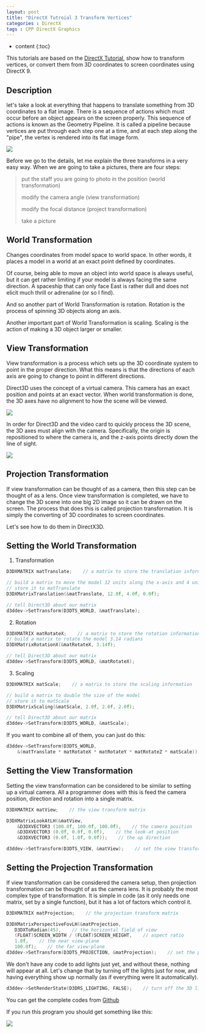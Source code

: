 ```yaml
---
layout: post
title: "DirectX Tutroial 3 Transform Vertices"
categories : DirectX
tags : CPP DirectX Graphics
---
```

* content
{:toc}

This tutorials are based on the [DirectX Tutorial](http://www.directxtutorial.com/), show how to transform vertices, or convert them from 3D coordinates to screen coordinates using DirectX 9.

## Description

let's take a look at everything that happens to translate something from 3D coordinates to a flat image. There is a sequence of actions which must occur before an object appears on the screen properly. This sequence of actions is known as the Geometry Pipeline. It is called a pipeline because vertices are put through each step one at a time, and at each step along the "pipe", the vertex is rendered into its flat image form.

![](/images/directX/3.png)

Before we go to the details, let me explain the three transforms in a very easy way.
When we are going to take a pictures, there are four steps:
	
>	put the staff you are going to photo in the position (world transformation)
>
>	modify the camera angle (view transformation)
>
>	modify the focal distance (project transformation)
>
>	take a picture

## World Transformation

Changes coordinates from model space to world space. In other words, it places a model in a world at an exact point defined by coordinates. 

Of course, being able to move an object into world space is always useful, but it can get rather limiting if your model is always facing the same direction. A spaceship that can only face East is rather dull and does not elicit much thrill or adrenaline (or so I find).

And so another part of World Transformation is rotation. Rotation is the process of spinning 3D objects along an axis.

Another important part of World Transformation is scaling. Scaling is the action of making a 3D object larger or smaller.

## View Transformation

View transformation is a process which sets up the 3D coordinate system to point in the proper direction. What this means is that the directions of each axis are going to change to point in different directions. 

Direct3D uses the concept of a virtual camera. This camera has an exact position and points at an exact vector. When world transformation is done, the 3D axes have no alignment to how the scene will be viewed.

![](/images/directX/4.png)

In order for Direct3D and the video card to quickly process the 3D scene, the 3D axes must align with the camera. Specifically, the origin is repositioned to where the camera is, and the z-axis points directly down the line of sight.

![](/images/directX/5.png)

## Projection Transformation

If view transformation can be thought of as a camera, then this step can be thought of as a lens. Once view transformation is completed, we have to change the 3D scene into one big 2D image so it can be drawn on the screen. The process that does this is called projection transformation. It is simply the converting of 3D coordinates to screen coordinates.

Let's see how to do them in DirectX3D.

## Setting the World Transformation

1. Transformation

```cpp
D3DXMATRIX matTranslate;    // a matrix to store the translation information

// build a matrix to move the model 12 units along the x-axis and 4 units along the y-axis
// store it to matTranslate
D3DXMatrixTranslation(&matTranslate, 12.0f, 4.0f, 0.0f);

// tell Direct3D about our matrix
d3ddev->SetTransform(D3DTS_WORLD, &matTranslate);
```

2. Rotation

```cpp
D3DXMATRIX matRotateX;    // a matrix to store the rotation information
// build a matrix to rotate the model 3.14 radians
D3DXMatrixRotationX(&matRotateX, 3.14f);

// tell Direct3D about our matrix
d3ddev->SetTransform(D3DTS_WORLD, &matRotateX);
```

3. Scaling 

```cpp
D3DXMATRIX matScale;    // a matrix to store the scaling information

// build a matrix to double the size of the model
// store it to matScale
D3DXMatrixScaling(&matScale, 2.0f, 2.0f, 2.0f);

// tell Direct3D about our matrix
d3ddev->SetTransform(D3DTS_WORLD, &matScale);
```

If you want to combine all of them, you can just do this:

```cpp
d3ddev->SetTransform(D3DTS_WORLD,
    &(matTranslate * matRotateX * matRotateY * matRotateZ * matScale));
```

## Setting the View Transformation

Setting the view transformation can be considered to be similar to setting up a virtual camera. All a programmer does with this is feed the camera position, direction and rotation into a single matrix. 

```cpp
D3DXMATRIX matView;    // the view transform matrix

D3DXMatrixLookAtLH(&matView,
    &D3DXVECTOR3 (100.0f, 100.0f, 100.0f),    // the camera position
    &D3DXVECTOR3 (0.0f, 0.0f, 0.0f),    // the look-at position
    &D3DXVECTOR3 (0.0f, 1.0f, 0.0f));    // the up direction

d3ddev->SetTransform(D3DTS_VIEW, &matView);    // set the view transform to matView
```

## Setting the Projection Transformation

If view transformation can be considered the camera setup, then projection transformation can be thought of as the camera lens. It is probably the most complex type of transformation. It is simple in code (as it only needs one matrix, set by a single function), but it has a lot of factors which control it.

```cpp
D3DXMATRIX matProjection;    // the projection transform matrix

D3DXMatrixPerspectiveFovLH(&matProjection,
   D3DXToRadian(45),    // the horizontal field of view
   (FLOAT)SCREEN_WIDTH / (FLOAT)SCREEN_HEIGHT,    // aspect ratio
   1.0f,    // the near view-plane
   100.0f);    // the far view-plane
d3ddev->SetTransform(D3DTS_PROJECTION, &matProjection);    // set the projection transform
```

We don't have any code to add lights just yet, and without these, nothing will appear at all. Let's change that by turning off the lights just for now, and having everything show up normally (as if everything were lit automatically). 

```cpp
d3ddev->SetRenderState(D3DRS_LIGHTING, FALSE);    // turn off the 3D lightings
```

You can get the complete codes from [Github](https://github.com/Shanshan-IC/DirectX-Learning/blob/master/TransformingVertices.cpp)

If you run this program you should get something like this:

![](/images/directX/6.png)